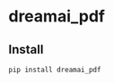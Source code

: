 dreamai_pdf
================

<!-- WARNING: THIS FILE WAS AUTOGENERATED! DO NOT EDIT! -->

## Install

``` sh
pip install dreamai_pdf
```
